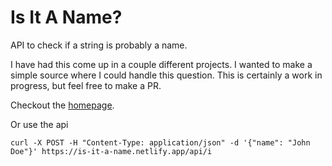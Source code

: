 # Is It A Name?
API to check if a string is probably a name.

I have had this come up in a couple different projects. I wanted to make a simple source where I could handle this question. This is certainly a work in progress, but feel free to make a PR.

Checkout the [homepage](https://is-it-a-name.netlify.app/). 

Or use the api
```
curl -X POST -H "Content-Type: application/json" -d '{"name": "John Doe"}' https://is-it-a-name.netlify.app/api/i
```
